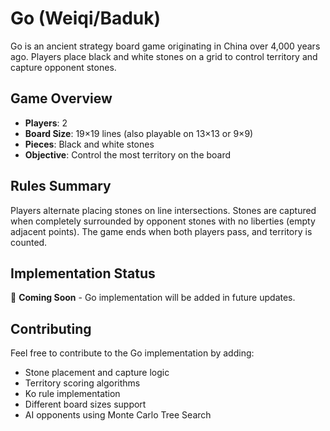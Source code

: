 # Go (Weiqi/Baduk)

Go is an ancient strategy board game originating in China over 4,000 years ago. Players place black and white stones on a grid to control territory and capture opponent stones.

## Game Overview

- **Players**: 2
- **Board Size**: 19×19 lines (also playable on 13×13 or 9×9)
- **Pieces**: Black and white stones
- **Objective**: Control the most territory on the board

## Rules Summary

Players alternate placing stones on line intersections. Stones are captured when completely surrounded by opponent stones with no liberties (empty adjacent points). The game ends when both players pass, and territory is counted.

## Implementation Status

🚧 **Coming Soon** - Go implementation will be added in future updates.

## Contributing

Feel free to contribute to the Go implementation by adding:
- Stone placement and capture logic
- Territory scoring algorithms
- Ko rule implementation
- Different board sizes support
- AI opponents using Monte Carlo Tree Search
